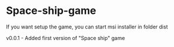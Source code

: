 # Space-ship-game

If you want setup the game, you can start msi installer in folder dist

v0.0.1 - Added first version of "Space ship" game
